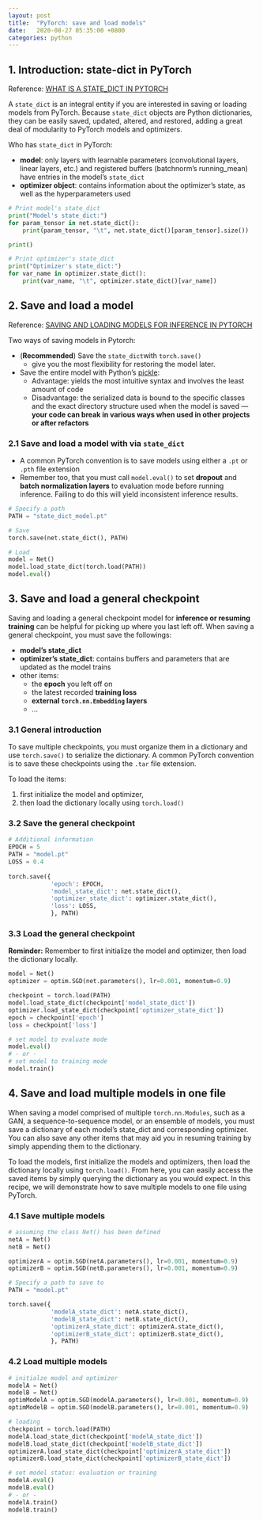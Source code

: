 ```yaml
---
layout: post
title:  "PyTorch: save and load models"
date:   2020-08-27 05:35:00 +0800
categories: python
---
```




## 1. Introduction: state-dict  in PyTorch

Reference: [WHAT IS A STATE_DICT IN PYTORCH](https://pytorch.org/tutorials/recipes/recipes/what_is_state_dict.html)

A `state_dict` is an integral entity if you are interested in saving or loading models from PyTorch. Because `state_dict` objects are Python dictionaries, they can be easily saved, updated, altered, and restored, adding a great deal of modularity to PyTorch models and optimizers. 

Who has `state_dict` in PyTorch:

* **model**: only layers with learnable parameters (convolutional layers, linear layers, etc.) and registered buffers (batchnorm’s running_mean) have entries in the model’s `state_dict`
* **optimizer object**:  contains information about the optimizer’s state, as well as the hyperparameters used

```python
# Print model's state_dict
print("Model's state_dict:")
for param_tensor in net.state_dict():
    print(param_tensor, "\t", net.state_dict()[param_tensor].size())

print()

# Print optimizer's state_dict
print("Optimizer's state_dict:")
for var_name in optimizer.state_dict():
    print(var_name, "\t", optimizer.state_dict()[var_name])
```

## 2. Save and load a model

Reference: [SAVING AND LOADING MODELS FOR INFERENCE IN PYTORCH](https://pytorch.org/tutorials/recipes/recipes/saving_and_loading_models_for_inference.html)

Two ways of saving models in Pytorch:

* (**Recommended**) Save the `state_dict`with `torch.save()`
  * give you the most flexibility for restoring the model later.
* Save the entire model with Python’s [pickle](https://docs.python.org/3/library/pickle.html):
  * Advantage: yields the most intuitive syntax and involves the least amount of code
  * Disadvantage: the serialized data is bound to the specific classes and the exact directory structure used when the model is saved —  **your code can break in various ways when used in other projects or after refactors**

###  2.1 Save and load a model with via `state_dict`

* A common PyTorch convention is to save models using either a `.pt` or `.pth` file extension
* Remember too, that you must call `model.eval()` to set **dropout** and **batch normalization layers** to evaluation mode before running inference. Failing to do this will yield inconsistent inference results.

```python
# Specify a path
PATH = "state_dict_model.pt"

# Save
torch.save(net.state_dict(), PATH)

# Load
model = Net()
model.load_state_dict(torch.load(PATH))
model.eval()
```

## 3. Save and load a general checkpoint

Saving and loading a general checkpoint model for **inference or resuming training** can be helpful for picking up where you last left off. When saving a general checkpoint, you must save the followings:

* **model’s state_dict**
* **optimizer’s state_dict**: contains buffers and parameters that are updated as the model trains
* other items: 
  * the **epoch** you left off on
  * the latest recorded **training loss**
  * **external `torch.nn.Embedding` layers**
  * ...

### 3.1 General introduction

To save multiple checkpoints, you must organize them in a dictionary and use `torch.save()` to serialize the dictionary. A common PyTorch convention is to save these checkpoints using the `.tar` file extension. 

To load the items: 

1. first initialize the model and optimizer, 
2. then load the dictionary locally using `torch.load()`

###  3.2 Save the general checkpoint

```python
# Additional information
EPOCH = 5
PATH = "model.pt"
LOSS = 0.4
	
torch.save({
            'epoch': EPOCH,
            'model_state_dict': net.state_dict(),
            'optimizer_state_dict': optimizer.state_dict(),
            'loss': LOSS,
            }, PATH)
```

###  3.3 Load the general checkpoint

**Reminder:** Remember to first initialize the model and optimizer, then load the dictionary locally.

```python
model = Net()
optimizer = optim.SGD(net.parameters(), lr=0.001, momentum=0.9)

checkpoint = torch.load(PATH)
model.load_state_dict(checkpoint['model_state_dict'])
optimizer.load_state_dict(checkpoint['optimizer_state_dict'])
epoch = checkpoint['epoch']
loss = checkpoint['loss']

# set model to evaluate mode
model.eval()
# - or -
# set model to training mode
model.train()
```

## 4. Save and load multiple models in one file

When saving a model comprised of multiple `torch.nn.Modules`, such as a GAN, a sequence-to-sequence model, or an ensemble of models, you must save a dictionary of each model’s state_dict and corresponding optimizer. You can also save any other items that may aid you in resuming training by simply appending them to the dictionary. 

To load the models, first initialize the models and optimizers, then load the dictionary locally using `torch.load()`. From here, you can easily access the saved items by simply querying the dictionary as you would expect. In this recipe, we will demonstrate how to save multiple models to one file using PyTorch.

### 4.1 Save multiple models

```python
# assuming the class Net() has been defined
netA = Net()
netB = Net()

optimizerA = optim.SGD(netA.parameters(), lr=0.001, momentum=0.9)
optimizerB = optim.SGD(netB.parameters(), lr=0.001, momentum=0.9)

# Specify a path to save to
PATH = "model.pt"

torch.save({
            'modelA_state_dict': netA.state_dict(),
            'modelB_state_dict': netB.state_dict(),
            'optimizerA_state_dict': optimizerA.state_dict(),
            'optimizerB_state_dict': optimizerB.state_dict(),
            }, PATH)
```

### 4.2 Load multiple models

```python
# initialze model and optimizer
modelA = Net()
modelB = Net()
optimModelA = optim.SGD(modelA.parameters(), lr=0.001, momentum=0.9)
optimModelB = optim.SGD(modelB.parameters(), lr=0.001, momentum=0.9)

# loading
checkpoint = torch.load(PATH)
modelA.load_state_dict(checkpoint['modelA_state_dict'])
modelB.load_state_dict(checkpoint['modelB_state_dict'])
optimizerA.load_state_dict(checkpoint['optimizerA_state_dict'])
optimizerB.load_state_dict(checkpoint['optimizerB_state_dict'])

# set model status: evaluation or training
modelA.eval()
modelB.eval()
# - or -
modelA.train()
modelB.train()
```

